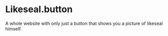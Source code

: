 # Likeseal.button
A whole website with only just a button that shows you a picture of likeseal himself.
